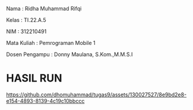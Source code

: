 Nama : Ridha Muhammad Rifqi

Kelas : TI.22.A.5

NIM : 312210491

Mata Kuliah : Pemrograman Mobile 1

Dosen Pengampu : Donny Maulana, S.Kom.,M.M.S.I


# HASIL RUN





https://github.com/dhomuhammad/tugas9/assets/130027527/8e9bd2e8-e154-4893-8139-4c19c10bbccc





